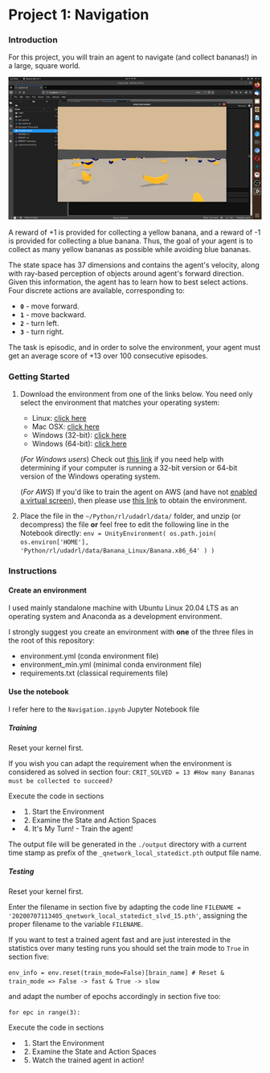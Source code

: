 

# Project 1: Navigation

### Introduction

For this project, you will train an agent to navigate (and collect bananas!) in a large, square world.  

![](pics/BananaGIF_20200707113405_slvd_15.gif)

A reward of +1 is provided for collecting a yellow banana, and a reward of -1 is provided for collecting a blue banana.  Thus, the goal of your agent is to collect as many yellow bananas as possible while avoiding blue bananas.  

The state space has 37 dimensions and contains the agent's velocity, along with ray-based perception of objects around agent's forward direction.  Given this information, the agent has to learn how to best select actions.  Four discrete actions are available, corresponding to:
- **`0`** - move forward.
- **`1`** - move backward.
- **`2`** - turn left.
- **`3`** - turn right.

The task is episodic, and in order to solve the environment, your agent must get an average score of +13 over 100 consecutive episodes.

### Getting Started

1. Download the environment from one of the links below.  You need only select the environment that matches your operating system:
    - Linux: [click here](https://s3-us-west-1.amazonaws.com/udacity-drlnd/P1/Banana/Banana_Linux.zip)
    - Mac OSX: [click here](https://s3-us-west-1.amazonaws.com/udacity-drlnd/P1/Banana/Banana.app.zip)
    - Windows (32-bit): [click here](https://s3-us-west-1.amazonaws.com/udacity-drlnd/P1/Banana/Banana_Windows_x86.zip)
    - Windows (64-bit): [click here](https://s3-us-west-1.amazonaws.com/udacity-drlnd/P1/Banana/Banana_Windows_x86_64.zip)
    
    (_For Windows users_) Check out [this link](https://support.microsoft.com/en-us/help/827218/how-to-determine-whether-a-computer-is-running-a-32-bit-version-or-64) if you need help with determining if your computer is running a 32-bit version or 64-bit version of the Windows operating system.

    (_For AWS_) If you'd like to train the agent on AWS (and have not [enabled a virtual screen](https://github.com/Unity-Technologies/ml-agents/blob/master/docs/Training-on-Amazon-Web-Service.md)), then please use [this link](https://s3-us-west-1.amazonaws.com/udacity-drlnd/P1/Banana/Banana_Linux_NoVis.zip) to obtain the environment.

2. Place the file in the `~/Python/rl/udadrl/data/` folder, and unzip (or decompress) the file **or** feel free to edit the following line in the Notebook directly:
 `env = UnityEnvironment( os.path.join( os.environ['HOME'], 'Python/rl/udadrl/data/Banana_Linux/Banana.x86_64' ) )` 

### Instructions

#### Create an environment
I used mainly standalone machine with Ubuntu Linux 20.04 LTS as an operating system and Anaconda as a development environment.

I strongly suggest you create an environment with **one** of the three files in the root of this repository:

* environment.yml (conda environment file)
* environment_min.yml (minimal conda environment file)
* requirements.txt (classical requirements file)

#### Use the notebook
I refer here to the `Navigation.ipynb` Jupyter Notebook file
##### Training
Reset your kernel first.

If you wish you can adapt the requirement when the environment is considered as solved in section four: `CRIT_SOLVED = 13 #How many Bananas must be collected to succeed?`

Execute the code in sections

* 1. Start the Environment
* 2. Examine the State and Action Spaces
* 4. It's My Turn! - Train the agent!

The output file will be generated in the `./output` directory with a current time stamp as prefix of the `_qnetwork_local_statedict.pth` output file name.

##### Testing
Reset your kernel first.

Enter the filename in section five by adapting the code line `FILENAME = '20200707113405_qnetwork_local_statedict_slvd_15.pth'`, assigning the proper filename to the variable `FILENAME`.

If you want to test a trained agent fast and are just interested in the statistics over many testing runs you should set the train mode to `True` in section five:

`env_info = env.reset(train_mode=False)[brain_name] # Reset & train_mode => False -> fast & True -> slow`

and adapt the number of epochs accordingly in section five too:

`for epc in range(3):`

Execute the code in sections

* 1. Start the Environment
* 2. Examine the State and Action Spaces
* 5. Watch the trained agent in action!




